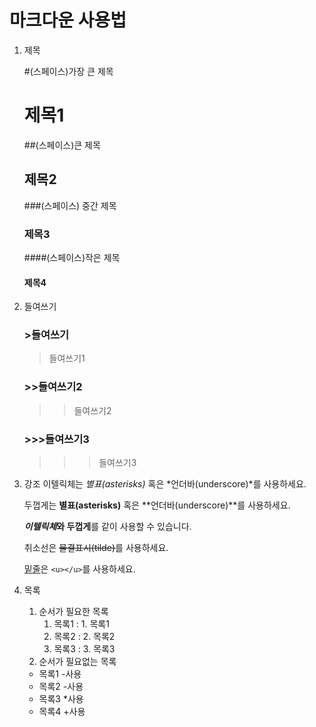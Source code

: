 # 마크다운 사용법

1. 제목

   #(스페이스)가장 큰 제목

   # 제목1

   ##(스페이스)큰 제목

   ## 제목2

   ###(스페이스) 중간 제목

   ### 제목3

   ####(스페이스)작은 제목

   #### 제목4

2. 들여쓰기
   ### >들여쓰기
   > 들여쓰기1
   ### >>들여쓰기2
   > > 들여쓰기2
   ### >>>들여쓰기3
   > > > 들여쓰기3
3. 강조
   이텔릭체는 _별표(asterisks)_ 혹은 *언더바(underscore)*를 사용하세요.

   두껍게는 **별표(asterisks)** 혹은 **언더바(underscore)**를 사용하세요.

   ***이텔릭체*와 두껍게**를 같이 사용할 수 있습니다.

   취소선은 ~~물결표시(tilde)~~를 사용하세요.

   <u>밑줄</u>은 `<u></u>`를 사용하세요.

4. 목록
   1. 순서가 필요한 목록
      1. 목록1 : 1. 목록1
      2. 목록2 : 2. 목록2
      3. 목록3 : 3. 목록3
   2. 순서가 필요없는 목록
   - 목록1 -사용
   - 목록2 -사용
   * 목록3 \*사용
   - 목록4 +사용

